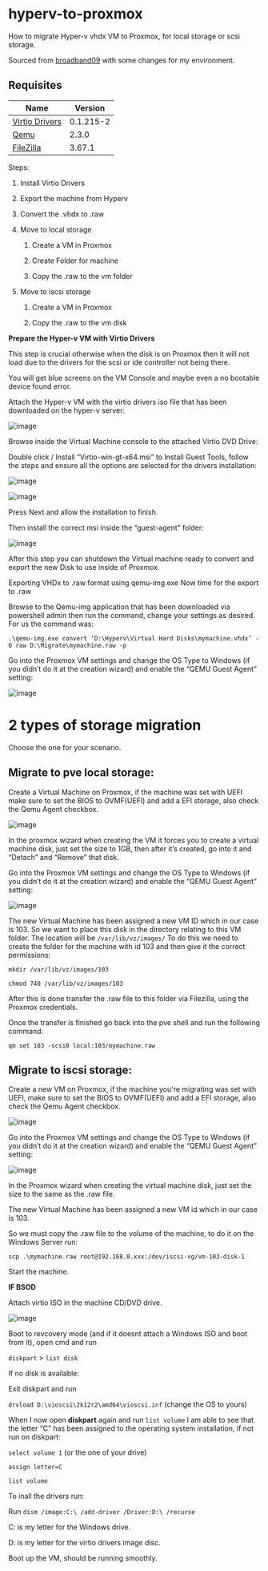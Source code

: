 # hyperv-to-proxmox
How to migrate Hyper-v vhdx VM to Proxmox, for local storage or scsi storage.

Sourced from [broadband09](https://broadband9.co.uk/how-to-migrate-hyper-v-vhdx-vm-to-proxmox-qcow2/) with some changes for my environment.

## Requisites

| Name | Version |
|------|---------|
| <a name="Virtio Drivers"></a> [Virtio Drivers](https://fedorapeople.org/groups/virt/virtio-win/direct-downloads/archive-virtio/virtio-win-0.1.215-2/virtio-win.iso) | 0.1.215-2 |
| <a name="Qemu "></a> [Qemu ](https://cloudbase.it/qemu-img-windows/) |2.3.0 |
| <a name="FileZilla "></a> [FileZilla ](https://cloudbase.it/qemu-img-windows/](https://filezilla-project.org/download.php)) |3.67.1|

Steps:
1. Install Virtio Drivers

2. Export the machine from Hyperv

3. Convert the .vhdx to .raw

4. Move to local storage 

    1. Create a VM in Proxmox
  
    2. Create Folder for machine
  
    3. Copy the .raw to the vm folder
  
5. Move to iscsi storage

    1. Create a VM in Proxmox
  
    2. Copy the .raw to the vm disk
  


**Prepare the Hyper-v VM with Virtio Drivers**


This step is crucial otherwise when the disk is on Proxmox then it will not load due to the drivers for the scsi or ide controller not being there.

You will get blue screens on the VM Console and maybe even a no bootable device found error.

Attach the Hyper-v VM with the virtio drivers iso file that has been downloaded on the hyper-v server:

![image](https://github.com/lucianothesilva/hyperv-to-proxmox/assets/20344783/fab537b9-5a82-454b-a93c-1c48eb9aaee7)

Browse inside the Virtual Machine console to the attached Virtio DVD Drive:

Double click / Install “Virtio-win-gt-x64.msi” to Install Guest Tools, follow the steps and ensure all the options are selected for the drivers installation:

![image](https://github.com/lucianothesilva/hyperv-to-proxmox/assets/20344783/9f5140c2-c8ba-4880-a934-29c0b566b58e)

![image](https://github.com/lucianothesilva/hyperv-to-proxmox/assets/20344783/0aa97cd8-bdf1-40da-91a4-3d07f40e3218)

Press Next and allow the installation to finish.

Then install the correct msi inside the “guest-agent” folder:

![image](https://github.com/lucianothesilva/hyperv-to-proxmox/assets/20344783/29b242bc-7a93-4b2a-b3ad-5bf5c932aac4)


After this step you can shutdown the Virtual machine ready to convert and export the new Disk to use inside of Proxmox.

Exporting VHDx to .raw format using qemu-img.exe
Now time for the export to .raw

Browse to the Qemu-img application that has been downloaded via powershell admin then run the command, change your settings as desired. For us the command was:

`.\qemu-img.exe convert ‘D:\Hyperv\Virtual Hard Disks\mymachine.vhdx’ -O raw D:\Migrate\mymachine.raw -p`


Go into the Proxmox VM settings and change the OS Type to Windows (if you didn’t do it at the creation wizard) and enable the “QEMU Guest Agent” setting:

![image](https://github.com/lucianothesilva/hyperv-to-proxmox/assets/20344783/17f6dc4e-89cf-4fca-9118-a3b4d328ff15)


# 2 types of storage migration

Choose the one for your scenario.

## **Migrate to pve local storage:**

Create a Virtual Machine on Proxmox, if the machine was set with UEFI make sure to set the BIOS to OVMF(UEFI) and add a EFI storage, also check the Qemu Agent checkbox.

![image](https://github.com/user-attachments/assets/d013942b-45dd-4138-81fd-d2e2d5d31c3f)

In the proxmox wizard when creating the VM it forces you to create a virtual machine disk, just set the size to 1GB, then after it’s created, go into it and “Detach” and “Remove” that disk.

Go into the Proxmox VM settings and change the OS Type to Windows (if you didn’t do it at the creation wizard) and enable the “QEMU Guest Agent” setting:

![image](https://github.com/lucianothesilva/hyperv-to-proxmox/assets/20344783/17f6dc4e-89cf-4fca-9118-a3b4d328ff15)

The new Virtual Machine has been assigned a new VM ID which in our case is 103.
So we want to place this disk in the directory relating to this VM folder.
The location will be `/var/lib/vz/images/`
To do this we need to create the folder for the machine with id 103 and then give it the correct permissions:

`mkdir /var/lib/vz/images/103`

`chmod 740 /var/lib/vz/images/103`

After this is done transfer the .raw file to this folder via Filezilla, using the Proxmox credentials.

Once the transfer is finished go back into the pve shell and run the following command:

`qm set 103 -scsi0 local:103/mymachine.raw`


## **Migrate to iscsi storage:**

Create a new VM on Proxmox, if the machine you're migrating was set with UEFI, make sure to set the BIOS to OVMF(UEFI) and add a EFI storage, also check the Qemu Agent checkbox.

![image](https://github.com/user-attachments/assets/d013942b-45dd-4138-81fd-d2e2d5d31c3f)

Go into the Proxmox VM settings and change the OS Type to Windows (if you didn’t do it at the creation wizard) and enable the “QEMU Guest Agent” setting:

![image](https://github.com/lucianothesilva/hyperv-to-proxmox/assets/20344783/17f6dc4e-89cf-4fca-9118-a3b4d328ff15)


In the Proxmox wizard when creating the virtual machine disk, just set the size to the same as the .raw file.

The new Virtual Machine has been assigned a new VM id which in our case is 103.

So we must copy the .raw file to the volume of the machine, to do it on the Windows Server run:

`scp .\mymachine.raw root@192.168.0.xxx:/dev/iscsi-vg/vm-103-disk-1`

Start the machine.

**IF BSOD**

Attach virtio ISO in the machine CD/DVD drive.

![image](https://github.com/lucianothesilva/hyperv-to-proxmox/assets/20344783/74f0c53e-02bf-4073-a15c-aedd554c275d)


Boot to revcovery mode (and if it doesnt attach a Windows ISO and boot from it), open cmd and run 

`diskpart` > `list disk`

If no disk is available:

Exit diskpart and run 

`drvload D:\vioscsi\2k12r2\amd64\vioscsi.inf` (change the OS to yours)

When I now open **diskpart** again and run `list volume` I am able to see that the letter “C” has been assigned to the operating system installation, if not run on diskpart:

`select volume 1` (or the one of your drive)

`assign letter=C`

`list volume`

To inall the drivers run:

Run `dism /image:C:\ /add-driver /Driver:D:\ /recurse`

C: is my letter for the Windows drive.

D: is my letter for the virtio drivers image disc.

Boot up the VM, should be running smoothly.
